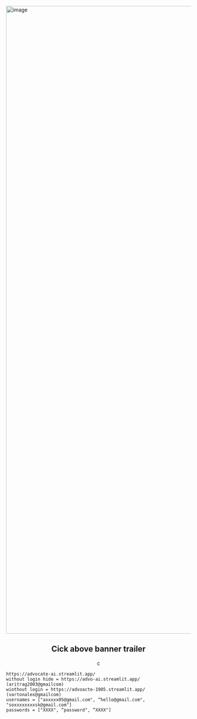 
<a href="https://youtu.be/j869V86b8xw?si=_g4-Ie6kxF1SLLLo"><img width="1710" alt="image" src="https://github.com/user-attachments/assets/b6bc117e-e5a1-4d83-8818-44d976d9b8f8"></a>
<div align="center"><h2>Cick above banner trailer</h2>c</div>

```
https://advocate-ai.streamlit.app/
without login hide = https://advo-ai.streamlit.app/ (aritrag2003@gmailcom)
wiothout login = https://advoacte-1905.streamlit.app/  (vartonalex@gmailcom)
usernames = ["axxxxx05@gmail.com", “hello@gmail.com", "soxxxxxxxxsk@gmail.com"]
passwords = ["XXXX", “password", “XXXX"]
```
